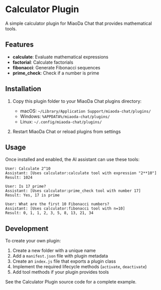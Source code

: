 # Calculator Plugin

A simple calculator plugin for MiaoDa Chat that provides mathematical tools.

## Features

- **calculate**: Evaluate mathematical expressions
- **factorial**: Calculate factorials
- **fibonacci**: Generate Fibonacci sequences
- **prime_check**: Check if a number is prime

## Installation

1. Copy this plugin folder to your MiaoDa Chat plugins directory:
   - macOS: `~/Library/Application Support/miaoda-chat/plugins/`
   - Windows: `%APPDATA%/miaoda-chat/plugins/`
   - Linux: `~/.config/miaoda-chat/plugins/`

2. Restart MiaoDa Chat or reload plugins from settings

## Usage

Once installed and enabled, the AI assistant can use these tools:

```
User: Calculate 2^10
Assistant: [Uses calculator:calculate tool with expression "2**10"]
Result: 1024

User: Is 17 prime?
Assistant: [Uses calculator:prime_check tool with number 17]
Result: Yes, 17 is prime

User: What are the first 10 Fibonacci numbers?
Assistant: [Uses calculator:fibonacci tool with n=10]
Result: 0, 1, 1, 2, 3, 5, 8, 13, 21, 34
```

## Development

To create your own plugin:

1. Create a new folder with a unique name
2. Add a `manifest.json` file with plugin metadata
3. Create an `index.js` file that exports a plugin class
4. Implement the required lifecycle methods (`activate`, `deactivate`)
5. Add tool methods if your plugin provides tools

See the Calculator Plugin source code for a complete example.
